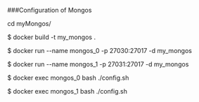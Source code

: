 ###Configuration of Mongos

cd myMongos/

$ docker build -t my_mongos .

$ docker run --name mongos_0 -p 27030:27017 -d my_mongos

$ docker run --name mongos_1 -p 27031:27017 -d my_mongos

$ docker exec mongos_0 bash ./config.sh

$ docker exec mongos_1 bash ./config.sh